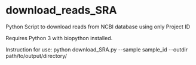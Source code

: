 # download_reads_SRA
Python Script to download reads from NCBI database using only Project ID

Requires Python 3 with biopython installed.

Instruction for use:
python download_SRA.py --sample sample_id --outdir path/to/output/directory/
